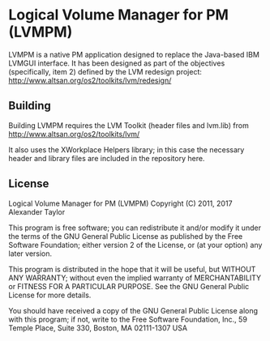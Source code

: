 # Logical Volume Manager for PM (LVMPM)

LVMPM is a native PM application designed to replace the Java-based IBM LVMGUI
interface. It has been designed as part of the objectives (specifically, item
2) defined by the LVM redesign project:
http://www.altsan.org/os2/toolkits/lvm/redesign/

## Building

Building LVMPM requires the LVM Toolkit (header files and lvm.lib) from
http://www.altsan.org/os2/toolkits/lvm/

It also uses the XWorkplace Helpers library; in this case the necessary header
and library files are included in the repository here.

## License

Logical Volume Manager for PM (LVMPM)
Copyright (C) 2011, 2017 Alexander Taylor

This program is free software; you can redistribute it and/or modify
it under the terms of the GNU General Public License as published by
the Free Software Foundation; either version 2 of the License, or
(at your option) any later version.

This program is distributed in the hope that it will be useful,
but WITHOUT ANY WARRANTY; without even the implied warranty of
MERCHANTABILITY or FITNESS FOR A PARTICULAR PURPOSE.  See the
GNU General Public License for more details.

You should have received a copy of the GNU General Public License
along with this program; if not, write to the Free Software
Foundation, Inc., 59 Temple Place, Suite 330, Boston, MA  02111-1307  USA

